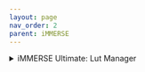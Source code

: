 ```yaml
---
layout: page
nav_order: 2
parent: iMMERSE
---
```


<details markdown="block" class="details-tree">
<summary>iMMERSE Ultimate: Lut Manager</summary>

LUT Manager combines the MultiLUT shader with an addon to manage LUT textures on the fly. Its more of a tool rather than a shader by itself.

In this guide we will detail installation steps along with how to use it effectively and how to organize your files.

---

## **Step 1: Installing the Addon and the Shader**

`This shader depends on both the Shader files and Addon, trying to use one without the other will NOT work.`

For this shader, we recommmend using the `ADDON` version of ReShade's binaries, while the normal version might work, your mileage may vary and you might face some bugs.
Install the shader as normal, but for the Addon, you must place it close to the ReShade DLL and game's EXE, like this:

![Example Addon Installation](../images/configuring-immerse-shaders/regradep_addon_installation.png)

---

## **Step 2: Installing the LUTs**

Before starting the game and enabling the LUTs, create a folder named "LUTs" in the game directory and place the LUT files you need there. All of the main LUT formats used by ReShade shaders are supported. Those included the LUTs from the repositories in the ReShade setup.

After that is done, just start the game, you may add more LUTs later ingame by reloading ReShade.

---

## **Step 3: Enabling the Shader**

First, enable the Shader `iMMERSE Ultimate LUT Manager [MartysMods_LUTMANAGER.fx]`, after that, go to the "Add-Ons" tab, and in it, you should see MartysMods LUT Manager. There you'll see the names of all the LUTs / PNGs you have installed. Click in one of them to open the LUT list.

After that, pick one from the list and, if the shader is enabled, the colors will change right away!

![Pic of the LUT manager Window](../images/configuring-immerse-shaders/lutmanager-window.png)

The shader iteself has 2 toggles, one named *Enhanced LUT Quality*, which upsamples the LUTs using a expensive method. This is best used with small 16x16x16 LUT textures. And another named *Show all LUTs in its current atlas side-by-side*, this will show all LUTs in the current png side-by-side.

You can also right-click any of the LUTs you like the most and add them to a favorites list for easy-finding later.

![LUT Manager Favorites Window](../images/configuring-immerse-shaders/lutmanager-favs.png)

---

</details>

</details>